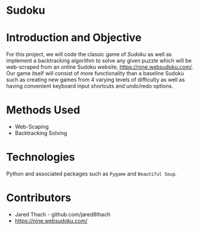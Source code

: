 # Sudoku

# Introduction and Objective
For this project, we will code the classic game of *Sudoku* as well as implement a backtracking algorithm to solve any given puzzle which will be web-scraped from an online Sudoku website, https://nine.websudoku.com/. Our game itself will consist of more functionality than a baseline Sudoku such as creating new games from 4 varying levels of difficulty as well as having convenient keyboard input shortcuts and undo/redo options.

# Methods Used
- Web-Scaping
- Backtracking Solving

# Technologies
Python and associated packages such as `Pygame` and `Beautiful Soup`.

# Contributors
- Jared Thach - github.com/jared8thach
- https://nine.websudoku.com/
